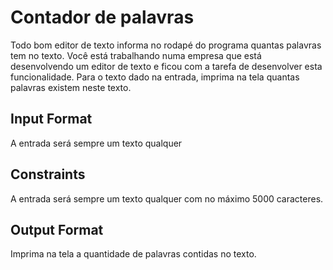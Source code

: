 # Contador de palavras

Todo bom editor de texto informa no rodapé do programa quantas palavras tem no texto. Você está trabalhando numa empresa que está desenvolvendo um editor de texto e ficou com a tarefa de desenvolver esta funcionalidade. Para o texto dado na entrada, imprima na tela quantas palavras existem neste texto.

## Input Format

A entrada será sempre um texto qualquer

## Constraints

A entrada será sempre um texto qualquer com no máximo 5000 caracteres.

## Output Format

Imprima na tela a quantidade de palavras contidas no texto.
